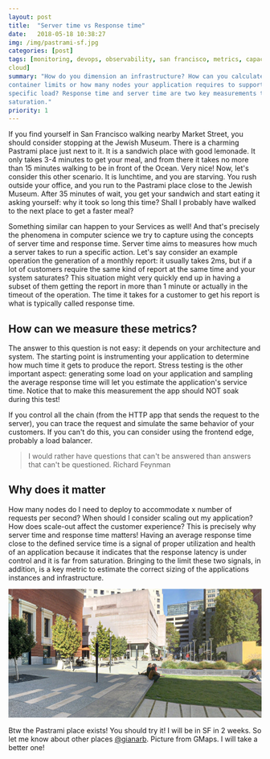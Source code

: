 ```yaml
---
layout: post
title:  "Server time vs Response time"
date:   2018-05-18 10:38:27
img: /img/pastrami-sf.jpg
categories: [post]
tags: [monitoring, devops, observability, san francisco, metrics, capacity,
cloud]
summary: "How do you dimension an infrastructure? How can you calculate
container limits or how many nodes your application requires to support a
specific load? Response time and server time are two key measurements to monitor
saturation."
priority: 1
---
```

If you find yourself in San Francisco walking nearby Market Street, you should
consider stopping at the Jewish Museum. There is a charming Pastrami place just
next to it. It is a sandwich place with good lemonade. It only takes 3-4 minutes
to get your meal, and from there it takes no more than 15 minutes walking to be
in front of the Ocean. Very nice!
Now, let's consider this other scenario.
It is lunchtime, and you are starving. You rush outside your office, and you run
to the Pastrami place close to the Jewish Museum. After 35 minutes of wait, you
get your sandwich and start eating it asking yourself: why it took so long this
time? Shall I probably have walked to the next place to get a faster meal?

Something similar can happen to your Services as well! And that's precisely the
phenomena in computer science we try to capture using the concepts of server
time and response time.
Server time aims to measures how much a server takes to run a specific action.
Let's say consider an example operation the generation of a monthly report: it
usually takes 2ms, but if a lot of customers require the same kind of report at
the same time and your system saturates? This situation might very quickly end
up in having a subset of them getting the report in more than 1 minute or
actually in the timeout of the operation. The time it takes for a customer to
get his report is what is typically called response time.

## How can we measure these metrics?
The answer to this question is not easy: it depends on your architecture and
system. The starting point is instrumenting your application to determine how
much time it gets to produce the report. Stress testing is the other important
aspect: generating some load on your application and sampling the average
response time will let you estimate the application's service time. Notice that
to make this measurement the app should NOT soak during this test!

If you control all the chain (from the HTTP app that sends the request to the
server), you can trace the request and simulate the same behavior of your
customers. If you can't do this, you can consider using the frontend edge,
probably a load balancer.

> I would rather have questions that can't be answered than answers that can't
> be questioned. Richard Feynman

## Why does it matter
How many nodes do I need to deploy to accommodate x number of requests per
second? When should I consider scaling out my application? How does scale-out
affect the customer experience?
This is precisely why server time and response time matters! Having an average
response time close to the defined service time is a signal of proper
utilization and health of an application because it indicates that the response
latency is under control and it is far from saturation. Bringing to the limit
these two signals, in addition, is a key metric to estimate the correct sizing
of the applications instances and infrastructure.

<img alt="Market Street San Francisco, Pastrami Resturant Jewish Meseum" src="/img/pastrami-sf.jpg" class="img-responsive" />

Btw the Pastrami place exists! You should try it! I will be in SF in 2 weeks. So
let me know about other places [@gianarb](https://twitter.com/gianarb).
Picture from GMaps. I will take a better one!
